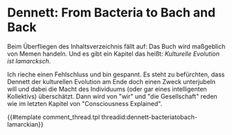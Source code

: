 # Dennett: From Bacteria to Bach and Back

Beim Überfliegen des Inhaltsverzeichnis fällt auf:
Das Buch wird maßgeblich von Memen handeln.
Und es gibt ein Kapitel das heißt:
*Kulturelle Evolution ist lamarcksch*.

Ich rieche einen Fehlschluss und bin gespannt.
Es steht zu befürchten, dass Dennett der kulturellen Evolution am Ende doch einen Zweck unterjubeln will und dabei die Macht des Individuums (oder gar eines intelligenten Kollektivs) überschätzt.
Dann wird von "wir" und "die Gesellschaft" reden wie im letzten Kapitel von "Consciousness Explained".

{{#template comment_thread.tpl threadid:dennett-bacteriatobach-lamarckian}}
